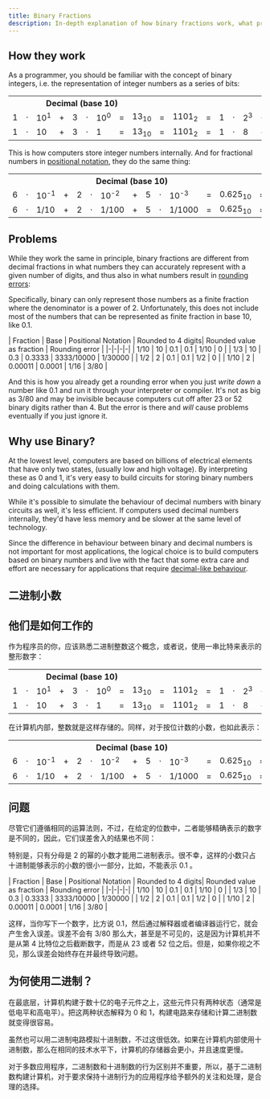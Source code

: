 ```yaml
--- 
title: Binary Fractions
description: In-depth explanation of how binary fractions work, what problems the cause and why they are used anyway
---
```


How they work
-------------
As a programmer, you should be familiar with the concept of binary integers, i.e.
the representation of integer numbers as a series of bits:

<table>
<tr><th colspan="9">Decimal (<span class="num_base">base 10</span>)</th><th> </th><th colspan="17">Binary (<span class="num_base">base 2</span>)</th></tr>
<tr class="base_example">
<td class="digit">1</td><td>&sdot;</td><td class="num_base">10<sup>1</sup></td><td>+</td>
<td class="digit">3</td><td>&sdot;</td><td class="num_base">10<sup>0</sup></td><td>=</td>
<td class="digit">13<sub class="num_base">10</sub></td><td class="separator">=</td>
<td class="digit">1101<sub class="num_base">2</sub></td><td>=</td>
<td class="digit">1</td><td>&sdot;</td><td class="num_base">2<sup>3</sup></td><td>+</td>
<td class="digit">1</td><td>&sdot;</td><td class="num_base">2<sup>2</sup></td><td>+</td>
<td class="digit">0</td><td>&sdot;</td><td class="num_base">2<sup>1</sup></td><td>+</td>
<td class="digit">1</td><td>&sdot;</td><td class="num_base">2<sup>0</sup></td>
</tr><tr class="base_example">
<td class="digit">1</td><td>&sdot;</td><td>10</td><td>+</td>
<td class="digit">3</td><td>&sdot;</td><td>1 </td><td>=</td>
<td class="digit">13<sub class="num_base">10</sub></td><td class="separator">=</td>
<td class="digit">1101<sub class="num_base">2</sub></td><td>=</td>
<td class="digit">1</td><td>&sdot;</td><td>8</td><td>+</td>
<td class="digit">1</td><td>&sdot;</td><td>4</td><td>+</td>
<td class="digit">0</td><td>&sdot;</td><td>2</td><td>+</td>
<td class="digit">1</td><td>&sdot;</td><td>1</td>
</tr></table>

This is how computers store integer numbers internally. And for fractional numbers in [positional notation](http://en.wikipedia.org/wiki/Positional_notation), they do the same thing:

<table>
<tr><th colspan="13">Decimal (<span class="num_base">base 10</span>)</th><th> </th><th colspan="13">Binary (<span class="num_base">base 2</span>)</th></tr>
<tr class="base_example">
<td class="digit">6</td><td>&sdot;</td><td class="num_base">10<sup>-1</sup></td><td>+</td>
<td class="digit">2</td><td>&sdot;</td><td class="num_base">10<sup>-2</sup></td><td>+</td>
<td class="digit">5</td><td>&sdot;</td><td class="num_base">10<sup>-3</sup></td><td>=</td>
<td class="digit">0.625<sub class="num_base">10</sub></td><td class="separator">=</td>
<td class="digit">0.101<sub class="num_base">2</sub></td><td>=</td>
<td class="digit">1</td><td>&sdot;</td><td class="num_base">2<sup>-1</sup></td><td>+</td>
<td class="digit">0</td><td>&sdot;</td><td class="num_base">2<sup>-2</sup></td><td>+</td>
<td class="digit">1</td><td>&sdot;</td><td class="num_base">2<sup>-3</sup></td>
</tr><tr class="base_example">
<td class="digit">6</td><td>&sdot;</td><td>1/10</td><td>+</td>
<td class="digit">2</td><td>&sdot;</td><td>1/100</td><td>+</td>
<td class="digit">5</td><td>&sdot;</td><td>1/1000</td><td>=</td>
<td class="digit">0.625<sub class="num_base">10</sub></td><td class="separator">=</td>
<td class="digit">0.101<sub class="num_base">2</sub></td><td>=</td>
<td class="digit">1</td><td>&sdot;</td><td>1/2</td><td>+</td>
<td class="digit">0</td><td>&sdot;</td><td>1/4</td><td>+</td>
<td class="digit">1</td><td>&sdot;</td><td>1/8</td>
</tr></table>

Problems
--------
While they work the same in principle, binary fractions are different from decimal fractions in what
numbers they can accurately represent with a given number of digits, and thus also in what numbers result in [rounding errors](/errors/rounding/):

Specifically, binary can only represent those numbers as a finite fraction where the denominator
is a power of 2. Unfortunately, this does not include most of the numbers that can be 
represented as finite fraction in base 10, like 0.1.

| Fraction | Base | Positional Notation | Rounded to 4 digits| Rounded value as fraction | Rounding error |
|-|-|-|-|
| 1/10 | 10 | 0.1 | 0.1 | 1/10 | 0 |
| 1/3  | 10 | 0.<span class="over">3</span> | 0.3333 | 3333/10000 | 1/30000 |
| 1/2  | 2  | 0.1 | 0.1 | 1/2 | 0 |
| 1/10 | 2  | 0.0<span class="over">0011</span> | 0.0001 | 1/16 | 3/80 |

And this is how you already get a rounding error when you just *write down* a number like 0.1 and
run it through your interpreter or compiler. It's not as big as 3/80 and may be invisible because
computers cut off after 23 or 52 binary digits rather than 4. But the error is there and *will* cause
problems eventually if you just ignore it.


Why use Binary?
---------------
At the lowest level, computers are based on billions of electrical elements that have only two states, (usually low and high voltage). By interpreting these as 0 and 1, it's very easy to build circuits for storing binary numbers and doing calculations with them.

While it's possible to simulate the behaviour of decimal numbers with binary circuits as well, it's less efficient. If computers used decimal numbers internally, they'd have less memory and be slower at the same level of technology. 

Since the difference in behaviour between binary and decimal numbers is not important for most applications, the logical choice is to build computers based on binary numbers and live with the fact
that some extra care and effort are necessary for applications that require [decimal-like behaviour](/formats/exact/).

二进制小数
----------

他们是如何工作的
----------------

作为程序员的你，应该熟悉二进制整数这个概念，或者说，使用一串比特来表示的整形数字：

<table>
<tr><th colspan="9">Decimal (<span class="num_base">base 10</span>)</th><th> </th><th colspan="17">Binary (<span class="num_base">base 2</span>)</th></tr>
<tr class="base_example">
<td class="digit">1</td><td>&sdot;</td><td class="num_base">10<sup>1</sup></td><td>+</td>
<td class="digit">3</td><td>&sdot;</td><td class="num_base">10<sup>0</sup></td><td>=</td>
<td class="digit">13<sub class="num_base">10</sub></td><td class="separator">=</td>
<td class="digit">1101<sub class="num_base">2</sub></td><td>=</td>
<td class="digit">1</td><td>&sdot;</td><td class="num_base">2<sup>3</sup></td><td>+</td>
<td class="digit">1</td><td>&sdot;</td><td class="num_base">2<sup>2</sup></td><td>+</td>
<td class="digit">0</td><td>&sdot;</td><td class="num_base">2<sup>1</sup></td><td>+</td>
<td class="digit">1</td><td>&sdot;</td><td class="num_base">2<sup>0</sup></td>
</tr><tr class="base_example">
<td class="digit">1</td><td>&sdot;</td><td>10</td><td>+</td>
<td class="digit">3</td><td>&sdot;</td><td>1 </td><td>=</td>
<td class="digit">13<sub class="num_base">10</sub></td><td class="separator">=</td>
<td class="digit">1101<sub class="num_base">2</sub></td><td>=</td>
<td class="digit">1</td><td>&sdot;</td><td>8</td><td>+</td>
<td class="digit">1</td><td>&sdot;</td><td>4</td><td>+</td>
<td class="digit">0</td><td>&sdot;</td><td>2</td><td>+</td>
<td class="digit">1</td><td>&sdot;</td><td>1</td>
</tr></table>

在计算机内部，整数就是这样存储的。同样，对于按位计数的小数，也如此表示：

<table>
<tr><th colspan="13">Decimal (<span class="num_base">base 10</span>)</th><th> </th><th colspan="13">Binary (<span class="num_base">base 2</span>)</th></tr>
<tr class="base_example">
<td class="digit">6</td><td>&sdot;</td><td class="num_base">10<sup>-1</sup></td><td>+</td>
<td class="digit">2</td><td>&sdot;</td><td class="num_base">10<sup>-2</sup></td><td>+</td>
<td class="digit">5</td><td>&sdot;</td><td class="num_base">10<sup>-3</sup></td><td>=</td>
<td class="digit">0.625<sub class="num_base">10</sub></td><td class="separator">=</td>
<td class="digit">0.101<sub class="num_base">2</sub></td><td>=</td>
<td class="digit">1</td><td>&sdot;</td><td class="num_base">2<sup>-1</sup></td><td>+</td>
<td class="digit">0</td><td>&sdot;</td><td class="num_base">2<sup>-2</sup></td><td>+</td>
<td class="digit">1</td><td>&sdot;</td><td class="num_base">2<sup>-3</sup></td>
</tr><tr class="base_example">
<td class="digit">6</td><td>&sdot;</td><td>1/10</td><td>+</td>
<td class="digit">2</td><td>&sdot;</td><td>1/100</td><td>+</td>
<td class="digit">5</td><td>&sdot;</td><td>1/1000</td><td>=</td>
<td class="digit">0.625<sub class="num_base">10</sub></td><td class="separator">=</td>
<td class="digit">0.101<sub class="num_base">2</sub></td><td>=</td>
<td class="digit">1</td><td>&sdot;</td><td>1/2</td><td>+</td>
<td class="digit">0</td><td>&sdot;</td><td>1/4</td><td>+</td>
<td class="digit">1</td><td>&sdot;</td><td>1/8</td>
</tr></table>

问题
----

尽管它们遵循相同的运算法则，不过，在给定的位数中，二者能够精确表示的数字是不同的，因此，它们误差舍入的结果也不同：

特别是，只有分母是 2 的幂的小数才能用二进制表示。很不幸，这样的小数只占十进制能够表示的小数的很小一部分，比如，不能表示 0.1 。

| Fraction | Base | Positional Notation | Rounded to 4 digits| Rounded value as fraction | Rounding error |
|-|-|-|-|
| 1/10 | 10 | 0.1 | 0.1 | 1/10 | 0 |
| 1/3  | 10 | 0.<span class="over">3</span> | 0.3333 | 3333/10000 | 1/30000 |
| 1/2  | 2  | 0.1 | 0.1 | 1/2 | 0 |
| 1/10 | 2  | 0.0<span class="over">0011</span> | 0.0001 | 1/16 | 3/80 |

这样，当你写下一个数字，比方说 0.1，然后通过解释器或者编译器运行它，就会产生舍入误差。误差不会有 3/80 那么大，甚至是不可见的，这是因为计算机并不是从第 4 比特位之后截断数字，而是从 23 或者 52 位之后。但是，如果你视之不见，那么误差会始终存在并最终导致问题。

为何使用二进制？
----------------

在最底层，计算机构建于数十亿的电子元件之上，这些元件只有两种状态（通常是低电平和高电平）。把这两种状态解释为 0 和 1，构建电路来存储和计算二进制数就变得很容易。

虽然也可以用二进制电路模拟十进制数，不过这很低效。如果在计算机内部使用十进制数，那么在相同的技术水平下，计算机的存储器会更小，并且速度更慢。

对于多数应用程序，二进制数和十进制数的行为区别并不重要，所以，基于二进制数构建计算机，对于要求保持十进制行为的应用程序给予额外的关注和处理，是合理的选择。
